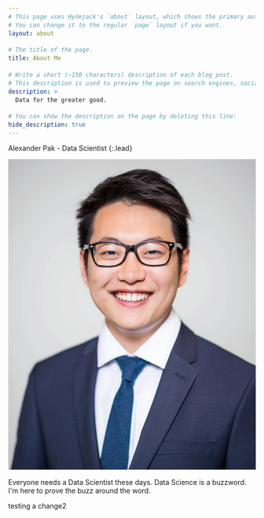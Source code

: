 ```yaml
---
# This page uses Hydejack's `about` layout, which shows the primary author's picture and about text at the top.
# You can change it to the regular `page` layout if you want.
layout: about

# The title of the page.
title: About Me

# Write a short (~150 characters) description of each blog post.
# This description is used to preview the page on search engines, social media, etc.
description: >
  Data for the greater good.

# You can show the description on the page by deleting this line:
hide_description: true
---
```


Alexander Pak - Data Scientist
{:.lead}

![](/assets/img/profilepic.jpg)

Everyone needs a Data Scientist these days. Data Science is a buzzword. I'm here to prove the buzz around the word.

testing a change2
